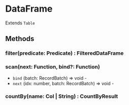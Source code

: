 # DataFrame

Extends `Table`

## Methods

### filter(predicate: Predicate) : FilteredDataFrame

### scan(next: Function, bind?: Function)

* `bind` (batch: RecordBatch) => void -
* `next` (idx: number, batch: RecordBatch) => void -

### countBy(name: Col | String) : CountByResult
